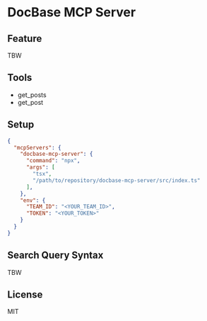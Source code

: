 # DocBase MCP Server

## Feature

TBW

## Tools

- get_posts
- get_post

## Setup

``` json
{
  "mcpServers": {
    "docbase-mcp-server": {
      "command": "npx",
      "args": [
        "tsx",
        "/path/to/repository/docbase-mcp-server/src/index.ts"
      ],
    },
    "env": {
      "TEAM_ID": "<YOUR_TEAM_ID>",
      "TOKEN": "<YOUR_TOKEN>"
    }
  }
}
```

## Search Query Syntax

TBW

## License

MIT
